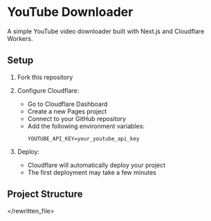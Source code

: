 # YouTube Downloader

A simple YouTube video downloader built with Next.js and Cloudflare Workers.

## Setup

1. Fork this repository

2. Configure Cloudflare:
   - Go to Cloudflare Dashboard
   - Create a new Pages project
   - Connect to your GitHub repository
   - Add the following environment variables:
     ```
     YOUTUBE_API_KEY=your_youtube_api_key
     ```

3. Deploy:
   - Cloudflare will automatically deploy your project
   - The first deployment may take a few minutes

## Project Structure

</rewritten_file> 